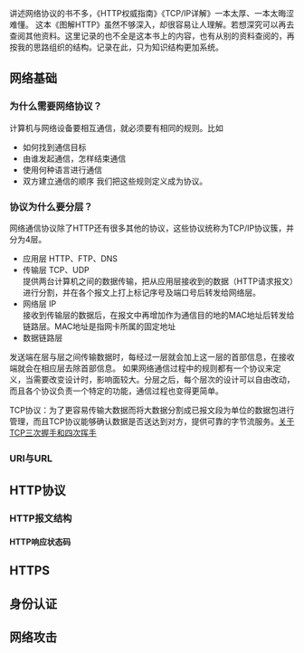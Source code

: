 讲述网络协议的书不多，《HTTP权威指南》《TCP/IP详解》一本太厚、一本太晦涩难懂。 这本《图解HTTP》虽然不够深入，却很容易让人理解。若想深究可以再去查阅其他资料。这里记录的也不全是这本书上的内容，也有从别的资料查阅的，再按我的思路组织的结构。记录在此，只为知识结构更加系统。
## 网络基础
### 为什么需要网络协议？
计算机与网络设备要相互通信，就必须要有相同的规则。比如   

- 如何找到通信目标
- 由谁发起通信，怎样结束通信
- 使用何种语言进行通信
- 双方建立通信的顺序
我们把这些规则定义成为协议。

### 协议为什么要分层？
网络通信协议除了HTTP还有很多其他的协议，这些协议统称为TCP/IP协议簇，并分为4层。   
    
- 应用层  HTTP、FTP、DNS
- 传输层  TCP、UDP    
 提供两台计算机之间的数据传输，把从应用层接收到的数据（HTTP请求报文）进行分割，并在各个报文上打上标记序号及端口号后转发给网络层。
- 网络层  IP    
接收到传输层的数据后，在报文中再增加作为通信目的地的MAC地址后转发给链路层。MAC地址是指网卡所属的固定地址
- 数据链路层

发送端在层与层之间传输数据时，每经过一层就会加上这一层的首部信息，在接收端就会在相应层去除首部信息。
如果网络通信过程中的规则都有一个协议来定义，当需要改变设计时，影响面较大。分层之后，每个层次的设计可以自由改动，而且各个协议负责一个特定的功能，通信过程也变得更简单。

TCP协议：为了更容易传输大数据而将大数据分割成已报文段为单位的数据包进行管理，而且TCP协议能够确认数据是否送达到对方，提供可靠的字节流服务。[关于TCP三次握手和四次挥手](http://www.cnblogs.com/ttltry-air/archive/2012/08/20/2647898.html)
###  URI与URL
## HTTP协议
### HTTP报文结构
#### HTTP响应状态码
## HTTPS
## 身份认证
## 网络攻击